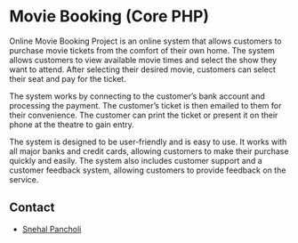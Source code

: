 # Movie Booking (Core PHP)
Online Movie Booking Project is an online system that allows customers to purchase movie tickets from the comfort of their own home. The system allows customers to view available movie times and select the show they want to attend. After selecting their desired movie, customers can select their seat and pay for the ticket.

The system works by connecting to the customer’s bank account and processing the payment. The customer’s ticket is then emailed to them for their convenience. The customer can print the ticket or present it on their phone at the theatre to gain entry.

The system is designed to be user-friendly and is easy to use. It works with all major banks and credit cards, allowing customers to make their purchase quickly and easily. The system also includes customer support and a customer feedback system, allowing customers to provide feedback on the service.

## Contact
* [Snehal Pancholi](https://snehalpancholi.com/contact)
